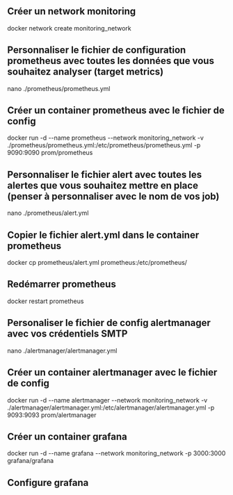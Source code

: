 ## Créer un network monitoring
docker network create monitoring_network

## Personnaliser le fichier de configuration prometheus avec toutes les données que vous souhaitez analyser (target metrics)
nano ./prometheus/prometheus.yml

## Créer un container prometheus avec le fichier de config
docker run -d --name prometheus --network monitoring_network -v ./prometheus/prometheus.yml:/etc/prometheus/prometheus.yml -p 9090:9090 prom/prometheus

## Personnaliser le fichier alert avec toutes les alertes que vous souhaitez mettre en place (penser à personnaliser avec le nom de vos job)
nano ./prometheus/alert.yml

## Copier le fichier alert.yml dans le container prometheus
docker cp prometheus/alert.yml prometheus:/etc/prometheus/

## Redémarrer prometheus
docker restart prometheus

## Personaliser le fichier de config alertmanager avec vos crédentiels SMTP
nano ./alertmanager/alertmanager.yml

## Créer un container alertmanager avec le fichier de config
docker run -d --name alertmanager --network monitoring_network -v ./alertmanager/alertmanager.yml:/etc/alertmanager/alertmanager.yml -p 9093:9093 prom/alertmanager

## Créer un container grafana
docker run -d --name grafana --network monitoring_network -p 3000:3000 grafana/grafana

## Configure grafana